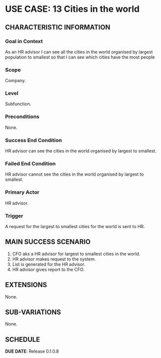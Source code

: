 # USE CASE: 13 Cities in the world

## CHARACTERISTIC INFORMATION

### Goal in Context

As an HR advisor I can see all the cities in the world organised by largest population to smallest so that I can see which cities have the most people

### Scope

Company.

### Level

Subfunction.

### Preconditions

None.

### Success End Condition

HR advisor can see the cities in the world organised by largest to smallest.

### Failed End Condition

HR advisor cannot see the cities in the world organised by largest to smallest.

### Primary Actor

HR advisor.

### Trigger

A request for the largest to smallest cities for the world is sent to HR.

## MAIN SUCCESS SCENARIO

1. CFO aks a HR advisor for largest to smallest cities in the world.
2. HR advisor makes request to the system.
3. List is generated for the HR advisor.
4. HR advisor gives report to the CFO.

## EXTENSIONS

None.

## SUB-VARIATIONS

None.

## SCHEDULE

**DUE DATE**: Release 0.1.0.8
